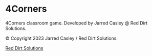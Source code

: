 # 4Corners
 4Corners classroom game. Developed by Jarred Casley @ Red Dirt Solutions. 

 © Copyright 2023 Jarred Casley / Red Dirt Solutions.

 [Red Dirt Solutions](https://reddirtsolutions.com.au)
